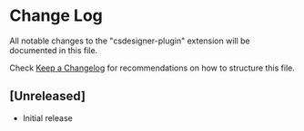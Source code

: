 # Change Log

All notable changes to the "csdesigner-plugin" extension will be documented in this file.

Check [Keep a Changelog](http://keepachangelog.com/) for recommendations on how to structure this file.

## [Unreleased]

- Initial release